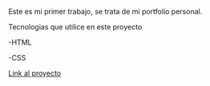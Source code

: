 Este es mi primer trabajo, se trata de mi portfolio personal.

Tecnologias que utilice en este proyecto

-HTML

-CSS

[Link al proyecto](https://rociodure12.github.io/Portafolio/)